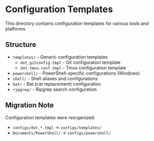 # Configuration Templates

This directory contains configuration templates for various tools and platforms.

## Structure

- `templates/` - Generic configuration templates
  - `dot_gitconfig.tmpl` - Git configuration template
  - `dot_tmux.conf.tmpl` - Tmux configuration template
- `powershell/` - PowerShell-specific configurations (Windows)
- `shell/` - Shell aliases and configurations
- `bat/` - Bat (cat replacement) configuration
- `ripgrep/` - Ripgrep search configuration

## Migration Note

Configuration templates were reorganized:
- `configs/dot_*.tmpl` → `configs/templates/`
- `Documents/PowerShell/` → `configs/powershell/`